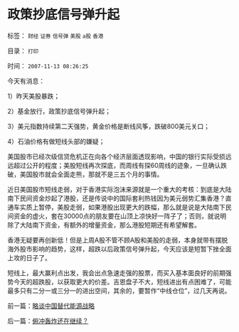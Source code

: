 # 政策抄底信号弹升起

标签： `财经` `证券` `信号弹` `美股` `a股` `香港` 

目录： `打印`

时间： `2007-11-13 08:26:25`

今天有消息：

1）昨天美股暴跌；

2）基金放行，政策抄底信号弹升起；

3）美元指数持续第二天强势，黄金价格是断线风筝，跌破800美元关口；

4）石油价格有做短线头部的嫌疑；

美国股市已经次级信贷危机正在向各个经济层面透现影响，中国的银行实际受损远远超过公开的程度；美股短线再次探底，而周线有探60周线的迹象，一旦确认跌破，美国股市就会全面走熊，那就不是三五个月的事情。

近日美国股市短线走弱，对于香港实际泡沫来源就是一个重大的考核：到底是大陆南下民间资金炒起了港股，还是传说中的国际套利热钱因为美元弱势汇集香港？直通车实质上暂停，美股走弱，如果港股出现更大的跌幅，那么就是说是大陆南下民间资金的虚火，套在30000点的朋友要在山顶上凉快好一阵子了；否则，就说明除了大陆南下资金，有额外的增量资金，那么港股短期还有希望解套。

香港无疑要再创新低！但是上周A股不管不顾A股和美股的走弱，本身就带有摆脱海外股市影响的趋势，这样，超跌以后政策信号弹升起，今天应该是短暂下挫全面上攻的日子了。

短线上，最大赢利点出发，我会出点急速走强的股票，而买入基本面良好的前期强势今天的超跌股，以获取更大的价差。吉恩盘子不大，短线进出有点困难了，可能最多只有二分一或三分一的进出空间，其余的，要暂作“中线仓位”，过几天再说。



前一篇：[略谈中国替代能源战略](../../../2007/11/12/略谈中国替代能源战略.md)

后一篇：[俯冲轰炸还在继续？](../../../2007/11/13/俯冲轰炸还在继续？.md)